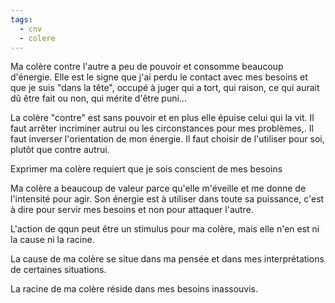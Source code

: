 ```yaml
---
tags:
  - cnv
  - colere
---
```



Ma colère contre l'autre a peu de pouvoir et consomme beaucoup d'énergie. Elle est le signe que j'ai perdu le contact avec mes besoins et que je suis "dans la tête", occupé à juger qui a tort, qui raison, ce qui aurait dû être fait ou non, qui mérite d'être puni...

La colère "contre" est sans pouvoir et en plus elle épuise celui qui la vit. Il faut arrêter incriminer autrui ou les circonstances pour mes problèmes,. Il faut inverser l'orientation de mon énergie. Il faut choisir de l'utiliser pour soi, plutôt que contre autrui.

Exprimer ma colère requiert que je sois conscient de mes besoins

Ma colère a beaucoup de valeur parce qu'elle m'éveille et me donne de l'intensité pour agir. Son énergie est à utiliser dans toute sa puissance, c'est à dire pour servir mes besoins et non pour attaquer l'autre.

L'action de qqun peut être un stimulus pour ma colère, mais elle n'en est ni la cause ni la racine.

La cause de ma colère se situe dans ma pensée et dans mes interprétations de certaines situations.

La racine de ma colère réside dans mes besoins inassouvis.
